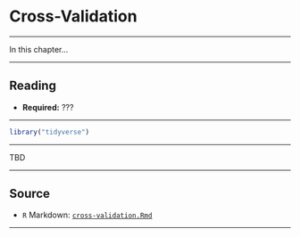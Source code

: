 # Cross-Validation



***

In this chapter...

***

## Reading

- **Required:** ???

***


```r
library("tidyverse")
```

***

TBD

***

## Source

- `R` Markdown: [`cross-validation.Rmd`](cross-validation.Rmd)

***
